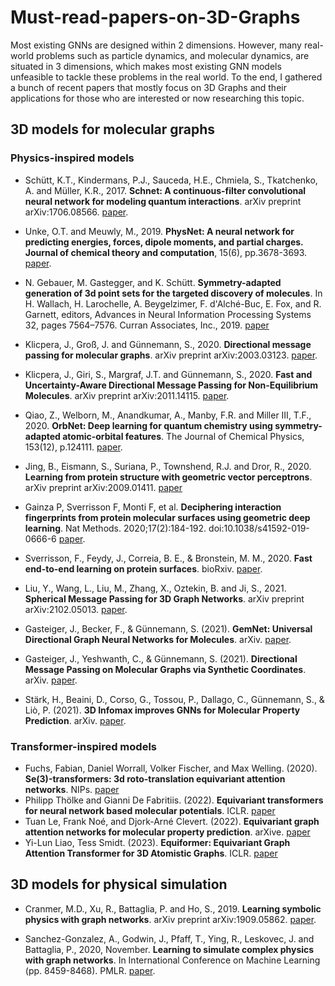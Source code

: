 # Must-read-papers-on-3D-Graphs

Most existing GNNs are designed within 2 dimensions. However, many real-world problems such as particle dynamics, and molecular dynamics, are situated in 3 dimensions, which makes most existing GNN models unfeasible to tackle these problems in the real world. To the end, I gathered a bunch of recent papers that mostly focus on 3D Graphs and their applications for those who are interested or now researching this topic. 

## 3D models for molecular graphs

### Physics-inspired models

- Schütt, K.T., Kindermans, P.J., Sauceda, H.E., Chmiela, S., Tkatchenko, A. and Müller, K.R., 2017. **Schnet: A continuous-filter convolutional neural network for modeling quantum interactions**. arXiv preprint arXiv:1706.08566. [paper](https://arxiv.org/abs/1706.08566).

- Unke, O.T. and Meuwly, M., 2019. **PhysNet: A neural network for predicting energies, forces, dipole moments, and partial charges. Journal of chemical theory and computation**, 15(6), pp.3678-3693. [paper](https://arxiv.org/abs/1902.08408).

- N. Gebauer, M. Gastegger, and K. Schütt. **Symmetry-adapted generation of 3d point sets for the targeted discovery of molecules**. In H. Wallach, H. Larochelle, A. Beygelzimer, F. d'Alché-Buc, E. Fox, and R. Garnett, editors, Advances in Neural Information Processing Systems 32, pages 7564–7576. Curran Associates, Inc., 2019. [paper](https://proceedings.neurips.cc/paper/2019/file/a4d8e2a7e0d0c102339f97716d2fdfb6-Paper.pdf) 

- Klicpera, J., Groß, J. and Günnemann, S., 2020. **Directional message passing for molecular graphs**. arXiv preprint arXiv:2003.03123. [paper](https://arxiv.org/abs/2003.03123).

- Klicpera, J., Giri, S., Margraf, J.T. and Günnemann, S., 2020. **Fast and Uncertainty-Aware Directional Message Passing for Non-Equilibrium Molecules**. arXiv preprint arXiv:2011.14115. [paper](https://arxiv.org/abs/2011.14115).

- Qiao, Z., Welborn, M., Anandkumar, A., Manby, F.R. and Miller III, T.F., 2020. **OrbNet: Deep learning for quantum chemistry using symmetry-adapted atomic-orbital features**. The Journal of Chemical Physics, 153(12), p.124111. [paper](https://arxiv.org/abs/2007.08026).

- Jing, B., Eismann, S., Suriana, P., Townshend, R.J. and Dror, R., 2020. **Learning from protein structure with geometric vector perceptrons**. arXiv preprint arXiv:2009.01411. [paper](https://arxiv.org/abs/2009.01411)

- Gainza P, Sverrisson F, Monti F, et al. **Deciphering interaction fingerprints from protein molecular surfaces using geometric deep learning**. Nat Methods. 2020;17(2):184-192. doi:10.1038/s41592-019-0666-6 [paper](https://pubmed.ncbi.nlm.nih.gov/31819266/).

- Sverrisson, F., Feydy, J., Correia, B. E., & Bronstein, M. M., 2020. **Fast end-to-end learning on protein surfaces**. bioRxiv. [paper](https://www.biorxiv.org/content/10.1101/2020.12.28.424589v1.full).

- Liu, Y., Wang, L., Liu, M., Zhang, X., Oztekin, B. and Ji, S., 2021. **Spherical Message Passing for 3D Graph Networks**. arXiv preprint arXiv:2102.05013. [paper](https://arxiv.org/abs/2102.05013).

- Gasteiger, J., Becker, F., & Günnemann, S. (2021). **GemNet: Universal Directional Graph Neural Networks for Molecules**. arXiv. [paper](https://doi.org/10.48550/arXiv.2106.08903).

- Gasteiger, J., Yeshwanth, C., & Günnemann, S. (2021). **Directional Message Passing on Molecular Graphs via Synthetic Coordinates**. arXiv. [paper](https://doi.org/10.48550/arXiv.2111.04718).

- Stärk, H., Beaini, D., Corso, G., Tossou, P., Dallago, C., Günnemann, S., & Liò, P. (2021). **3D Infomax improves GNNs for Molecular Property Prediction**. arXiv. [paper](https://doi.org/10.48550/arXiv.2110.04126).

### Transformer-inspired models

- Fuchs, Fabian, Daniel Worrall, Volker Fischer, and Max Welling. (2020). **Se(3)-transformers: 3d roto-translation equivariant attention networks**. NIPs. [paper](https://proceedings.neurips.cc/paper/2020/file/15231a7ce4ba789d13b722cc5c955834-Paper.pdf)
- Philipp Thölke and Gianni De Fabritiis. (2022). **Equivariant transformers for neural network based molecular potentials**. ICLR. [paper](https://openreview.net/pdf?id=zNHzqZ9wrRB)
- Tuan Le, Frank Noé, and Djork-Arné Clevert. (2022). **Equivariant graph attention networks for molecular property prediction**. arXive. [paper](https://arxiv.org/pdf/2202.09891.pdf)
- Yi-Lun Liao, Tess Smidt. (2023). **Equiformer: Equivariant Graph Attention Transformer for 3D Atomistic Graphs**. ICLR. [paper](https://openreview.net/pdf?id=KwmPfARgOTD)


## 3D models for physical simulation

- Cranmer, M.D., Xu, R., Battaglia, P. and Ho, S., 2019. **Learning symbolic physics with graph networks**. arXiv preprint arXiv:1909.05862. [paper](https://arxiv.org/pdf/1909.05862.pdf).

- Sanchez-Gonzalez, A., Godwin, J., Pfaff, T., Ying, R., Leskovec, J. and Battaglia, P., 2020, November. **Learning to simulate complex physics with graph networks**. In International Conference on Machine Learning (pp. 8459-8468). PMLR. [paper](https://arxiv.org/abs/2002.09405).

 
